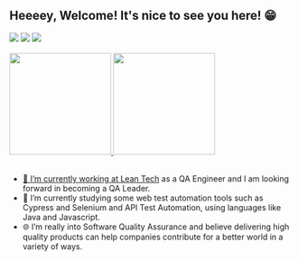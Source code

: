 ## Heeeey, Welcome! It's nice to see you here! 😁
<div>
  <a href="https://www.linkedin.com/in/oliver-pedroso" target="_blank"><img src="https://img.shields.io/badge/-LinkedIn-%230077B5?style=for-the-badge&logo=linkedin&logoColor=white" target="_blank"></a>  
  <a href = "mailto:oliver1508@hotmail.com"><img src="https://img.shields.io/badge/Microsoft_Outlook-0078D4?style=for-the-badge&logo=microsoft-outlook&logoColor=white" target="_blank"></a>
  <a href="https://instagram.com/oliverpedroso" target="_blank"><img src="https://img.shields.io/badge/-Instagram-%23E4405F?style=for-the-badge&logo=instagram&logoColor=white" target="_blank"></a>
</div>

<div>
  <br>
  <a href="https://github.com/OliverPedrosoQA">
  <img height="180em" src="https://github-readme-stats.vercel.app/api?username=OliverPedrosoQA&show_icons=true&theme=dracula&include_all_commits=true&count_private=true"/>
  <img height="180em" src="https://github-readme-stats.vercel.app/api/top-langs/?username=OliverPedrosoQA&layout=compact&langs_count=7&theme=dracula"/>
</div>

<div style="display: inline_block"><br>
   <ul class="texto">
    <li>🧑 I’m currently working at <a href="https://www.leangroup.com/solutions/leantech">Lean Tech</a> as a QA Engineer and I am looking forward in becoming a QA Leader.</li>
    <li>🤖 I’m currently studying some web test automation tools such as Cypress and Selenium and API Test Automation, using languages like Java and Javascript.</li>
    <li>🌐 I’m really into Software Quality Assurance and believe delivering high quality products can help companies contribute for a better world in a variety of ways.</li>
  </ul>
</div>
<br>



<!--

<div>
   ![Snake animation](https://github.com/rafaballerini/rafaballerini/blob/output/github-contribution-grid-snake.svg)
  <a href="https://imgbb.com/"><img align="left" src="https://i.ibb.co/kq1JDMD/I-see-bugs-everywhere.png" alt="I-see-bugs-everywhere" border="0" height="130"></a>
</div>
### So Let's check a little more about me! 
Inserir em código java
objective
technologies
languages
education
-->


